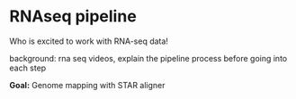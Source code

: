 # RNAseq pipeline

Who is excited to work with RNA-seq data! 

background: rna seq videos, explain the pipeline process before going into each step

**Goal:** Genome mapping with STAR aligner



